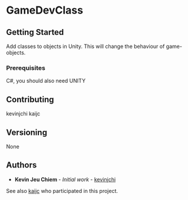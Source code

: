 # GameDevClass

## Getting Started

Add classes to objects in Unity. This will change the behaviour of game-objects.

### Prerequisites

C#, you should also need UNITY


## Contributing

kevinjchi
kaijc

## Versioning
None

## Authors

* **Kevin Jeu Chiem** - *Initial work* - [kevinjchi](https://github.com/kevinjchi)

See also [kaijc](https://github.com/kaijc) who participated in this project.
